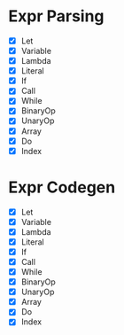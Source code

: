 # Expr Parsing

- [x] Let
- [x] Variable
- [x] Lambda
- [x] Literal
- [x] If
- [x] Call
- [x] While
- [x] BinaryOp
- [x] UnaryOp
- [x] Array
- [x] Do
- [x] Index

# Expr Codegen

- [x] Let
- [x] Variable
- [x] Lambda
- [x] Literal
- [x] If
- [x] Call
- [x] While
- [x] BinaryOp
- [x] UnaryOp
- [x] Array
- [x] Do
- [x] Index
